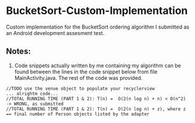# BucketSort-Custom-Implementation

Custom implementation for the BucketSort ordering algorithm I submitted as an Android development assesment test.  

## Notes:
1) Code snippets actually written by me containing my algorithm can be found between the lines in the code snippet below from file MainActivity.java. The rest of the code was provided.
```
//TODO use the venue object to populate your recyclerview
... alrightm code...
//TOTAL RUNNING TIME (PART 1 & 2): T(n) =  O(2(n log n) + n) < O(n^2) -> WRONG, as submitted
//TOTAL RUNNING TIME (PART 1 & 2): T(n) =  O(2(n log n) + z), where z == final number of Person objects listed by the adapter
```
